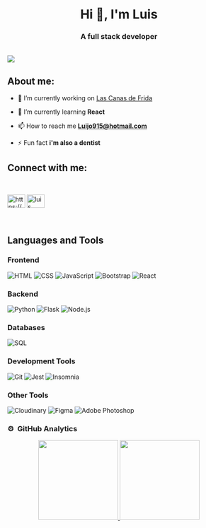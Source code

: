 <h1 align="center">Hi 👋, I'm Luis</h1>
<h3 align="center">A full stack developer</h3>
<br>

<img src="https://media.licdn.com/dms/image/D4D16AQG-LUCgDGVcKQ/profile-displaybackgroundimage-shrink_350_1400/0/1712226013043?e=1717632000&v=beta&t=cd7DYLKl8TPuNopeifzSdCOH76C4ke6hGE9YW5MTf5k">

## About me:

- 🔭 I’m currently working on [Las Canas de Frida](https://github.com/Luisgr10/Web-Las-Canas-de-Frida.git)

- 🌱 I’m currently learning **React**

- 📫 How to reach me **Luijo915@hotmail.com**

- ⚡ Fun fact **i'm also a dentist**

## Connect with me:
<br>

<p align="left">
<a href="https://instagram.com/https://www.instagram.com/luis0wn/" target="blank"><img align="center" src="https://raw.githubusercontent.com/rahuldkjain/github-profile-readme-generator/master/src/images/icons/Social/instagram.svg" alt="https://www.instagram.com/luis0wn/" height="30" width="40" /></a>
<a href="https://linkedin.com/in/luis guilarte rodriguez" target="blank"><img align="center" src="https://raw.githubusercontent.com/rahuldkjain/github-profile-readme-generator/master/src/images/icons/Social/linked-in-alt.svg" alt="luis guilarte rodriguez" height="30" width="40" /></a>
</p>

<br>

## Languages and Tools

### Frontend
![HTML](https://img.shields.io/badge/HTML5-E34F26?style=for-the-badge&logo=html5&logoColor=white)
![CSS](https://img.shields.io/badge/CSS3-1572B6?style=for-the-badge&logo=css3&logoColor=white)
![JavaScript](https://img.shields.io/badge/JavaScript-F7DF1E?style=for-the-badge&logo=javascript&logoColor=black)
![Bootstrap](https://img.shields.io/badge/Bootstrap-7952B3?style=for-the-badge&logo=bootstrap&logoColor=white)
![React](https://img.shields.io/badge/React-20232A?style=for-the-badge&logo=react&logoColor=61DAFB)

### Backend
![Python](https://img.shields.io/badge/Python-3776AB?style=for-the-badge&logo=python&logoColor=white)
![Flask](https://img.shields.io/badge/Flask-000000?style=for-the-badge&logo=flask&logoColor=white)
![Node.js](https://img.shields.io/badge/Node.js-339933?style=for-the-badge&logo=nodedotjs&logoColor=white)

### Databases
![SQL](https://img.shields.io/badge/SQL-4479A1?style=for-the-badge&logo=postgresql&logoColor=white)

### Development Tools
![Git](https://img.shields.io/badge/Git-F05032?style=for-the-badge&logo=git&logoColor=white)
![Jest](https://img.shields.io/badge/Jest-C21325?style=for-the-badge&logo=jest&logoColor=white)
![Insomnia](https://img.shields.io/badge/Insomnia-4000BF?style=for-the-badge&logo=insomnia&logoColor=white)

### Other Tools
![Cloudinary](https://img.shields.io/badge/Cloudinary-3448C5?style=for-the-badge&logo=cloudinary&logoColor=white)
![Figma](https://img.shields.io/badge/Figma-F24E1E?style=for-the-badge&logo=figma&logoColor=white)
![Adobe Photoshop](https://img.shields.io/badge/Adobe%20Photoshop-31A8FF?style=for-the-badge&logo=adobephotoshop&logoColor=white)

### ⚙️ &nbsp;GitHub Analytics

<p align="center">
<a href="https://github.com/ArisGuimera">
  <img height="180em" src="https://github-readme-stats-eight-theta.vercel.app/api?username=Luisgr10&show_icons=true&theme=algolia&include_all_commits=true&count_private=true"/>
  <img height="180em" src="https://github-readme-stats-eight-theta.vercel.app/api/top-langs/?username=Luisgr10&layout=compact&langs_count=8&theme=algolia"/>
</a>
</p>
